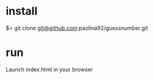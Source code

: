 # install
$> git clone git@github.com:paolina92/guessnumber.git

# run
Launch index.html in your browser